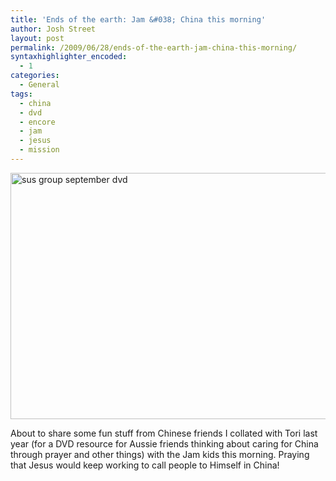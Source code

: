 ```yaml
---
title: 'Ends of the earth: Jam &#038; China this morning'
author: Josh Street
layout: post
permalink: /2009/06/28/ends-of-the-earth-jam-china-this-morning/
syntaxhighlighter_encoded:
  - 1
categories:
  - General
tags:
  - china
  - dvd
  - encore
  - jam
  - jesus
  - mission
---
```

<img src="http://josh.st/blog/wp-content//2009/06/sus-sept-dvd.png" alt="sus group september dvd" title="sus group september dvd" width="700" height="394" class="alignnone size-full wp-image-1533" />

About to share some fun stuff from Chinese friends I collated with Tori last year (for a DVD resource for Aussie friends thinking about caring for China through prayer and other things) with the Jam kids this morning. Praying that Jesus would keep working to call people to Himself in China!